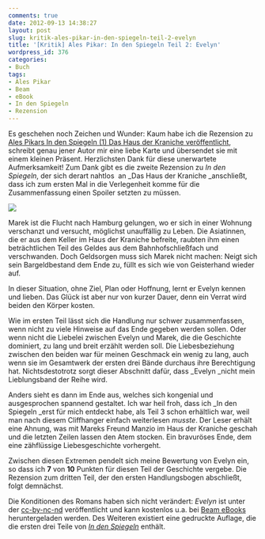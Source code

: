 ```yaml
---
comments: true
date: 2012-09-13 14:38:27
layout: post
slug: kritik-ales-pikar-in-den-spiegeln-teil-2-evelyn
title: '[Kritik] Ales Pikar: In den Spiegeln Teil 2: Evelyn'
wordpress_id: 376
categories:
- Buch
tags:
- Ales Pikar
- Beam
- eBook
- In den Spiegeln
- Rezension
---
```


Es geschehen noch Zeichen und Wunder: Kaum habe ich die Rezension zu [Ales Pikars In den Spiegeln (1) Das Haus der Kraniche veröffentlicht](http://stonedgolem.de/?p=371), schreibt genau jener Autor mir eine liebe Karte und übersendet sie mit einem kleinen Präsent. Herzlichsten Dank für diese unerwartete Aufmerksamkeit! Zum Dank gibt es die zweite Rezension zu _In den Spiegeln_, der sich derart nahtlos  an _Das Haus der Kraniche _anschließt, dass ich zum ersten Mal in die Verlegenheit komme für die Zusammenfassung einen Spoiler setzten zu müssen.

[![](http://stonedgolem.de/wp-content/uploads/2012/09/indenspiegeln2-211x300.jpg)](http://stonedgolem.de/wp-content/uploads/2012/09/indenspiegeln2.jpg)

Marek ist die Flucht nach Hamburg gelungen, wo er sich in einer Wohnung verschanzt und versucht, möglichst unauffällig zu Leben. Die Asiatinnen, die er aus dem Keller im Haus der Kraniche befreite, raubten ihm einen beträchtlichen Teil des Geldes aus dem Bahnhofschließfach und verschwanden. Doch Geldsorgen muss sich Marek nicht machen: Neigt sich sein Bargeldbestand dem Ende zu, füllt es sich wie von Geisterhand wieder auf.

In dieser Situation, ohne Ziel, Plan oder Hoffnung, lernt er Evelyn kennen und lieben. Das Glück ist aber nur von kurzer Dauer, denn ein Verrat wird beiden den Körper kosten.

Wie im ersten Teil lässt sich die Handlung nur schwer zusammenfassen, wenn nicht zu viele Hinweise auf das Ende gegeben werden sollen. Oder wenn nicht die Liebelei zwischen Evelyn und Marek, die die Geschichte dominiert, zu lang und breit erzählt werden soll. Die Liebesbeziehung zwischen den beiden war für meinen Geschmack ein wenig zu lang, auch wenn sie im Gesamtwerk der ersten drei Bände durchaus ihre Berechtigung hat. Nichtsdestotrotz sorgt dieser Abschnitt dafür, dass _Evelyn _nicht mein Lieblungsband der Reihe wird.

Anders sieht es dann im Ende aus, welches sich kongenial und ausgesprochen spannend gestaltet. Ich war heil froh, dass ich _In den Spiegeln _erst für mich entdeckt habe, als Teil 3 schon erhältlich war, weil man nach diesem Cliffhanger einfach weiterlesen _musste_. Der Leser erhält eine Ahnung, was mit Mareks Freund Manzio im Haus der Kraniche geschah und die letzten Zeilen lassen den Atem stocken. Ein bravuröses Ende, dem eine zähflüssige Liebesgeschichte vorhergeht.

Zwischen diesen Extremen pendelt sich meine Bewertung von Evelyn ein, so dass ich **7** von **10** Punkten für diesen Teil der Geschichte vergebe. Die Rezension zum dritten Teil, der den ersten Handlungsbogen abschließt, folgt demnächst.

Die Konditionen des Romans haben sich nicht verändert: _Evelyn_ ist unter der [cc-by-nc-nd](http://creativecommons.org/licenses/by-nc-nd/3.0/de/) veröffentlicht und kann kostenlos u.a. bei [Beam eBooks](http://www.beam-ebooks.de/) heruntergeladen werden. Des Weiteren existiert eine gedruckte Auflage, die die ersten drei Teile von _[In den Spiegeln](http://www.amazon.de/In-den-Spiegeln-Thriller-Diesseits/dp/3939356212/ref=sr_1_1?ie=UTF8&qid=1347539854&sr=8-1)_ enthält.
